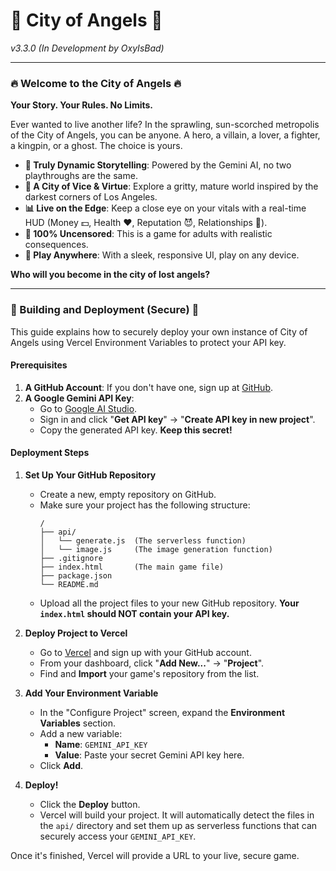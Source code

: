 # 🌆 City of Angels 🌆

*v3.3.0 (In Development by OxyIsBad)*

---

### 🔥 Welcome to the City of Angels 🔥

**Your Story. Your Rules. No Limits.**

Ever wanted to live another life? In the sprawling, sun-scorched metropolis of the City of Angels, you can be anyone. A hero, a villain, a lover, a fighter, a kingpin, or a ghost. The choice is yours.

-   **🤖 Truly Dynamic Storytelling**: Powered by the Gemini AI, no two playthroughs are the same.
-   **🌃 A City of Vice & Virtue**: Explore a gritty, mature world inspired by the darkest corners of Los Angeles.
-   **📊 Live on the Edge**: Keep a close eye on your vitals with a real-time HUD (Money 💵, Health ❤️, Reputation 😈, Relationships 👥).
-   **🔞 100% Uncensored**: This is a game for adults with realistic consequences.
-   **📱 Play Anywhere**: With a sleek, responsive UI, play on any device.

**Who will you become in the city of lost angels?**

---

### 🚀 Building and Deployment (Secure) 🚀

This guide explains how to securely deploy your own instance of City of Angels using Vercel Environment Variables to protect your API key.

#### Prerequisites

1.  **A GitHub Account**: If you don't have one, sign up at [GitHub](https://github.com).
2.  **A Google Gemini API Key**:
    * Go to [Google AI Studio](https://aistudio.google.com/).
    * Sign in and click "**Get API key**" -> "**Create API key in new project**".
    * Copy the generated API key. **Keep this secret!**

#### Deployment Steps

1.  **Set Up Your GitHub Repository**
    * Create a new, empty repository on GitHub.
    * Make sure your project has the following structure:
      ```
      /
      ├── api/
      │   └── generate.js  (The serverless function)
      │   └── image.js     (The image generation function)
      ├── .gitignore
      ├── index.html       (The main game file)
      ├── package.json
      └── README.md
      ```
    * Upload all the project files to your new GitHub repository. **Your `index.html` should NOT contain your API key.**

2.  **Deploy Project to Vercel**
    * Go to [Vercel](https://vercel.com) and sign up with your GitHub account.
    * From your dashboard, click "**Add New...**" -> "**Project**".
    * Find and **Import** your game's repository from the list.

3.  **Add Your Environment Variable**
    * In the "Configure Project" screen, expand the **Environment Variables** section.
    * Add a new variable:
        * **Name**: `GEMINI_API_KEY`
        * **Value**: Paste your secret Gemini API key here.
    * Click **Add**.

4.  **Deploy!**
    * Click the **Deploy** button.
    * Vercel will build your project. It will automatically detect the files in the `api/` directory and set them up as serverless functions that can securely access your `GEMINI_API_KEY`.

Once it's finished, Vercel will provide a URL to your live, secure game.
